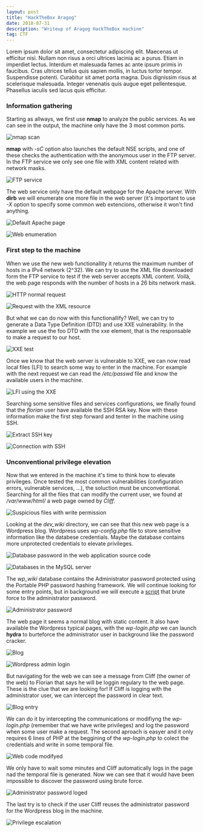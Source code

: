 ```yaml
---
layout: post
title: "HackTheBox Aragog"
date: 2018-07-31 
description: "Writeup of Aragog HackTheBox machine"
tag: CTF
---   
```


Lorem ipsum dolor sit amet, consectetur adipiscing elit. Maecenas ut efficitur nisi. Nullam non risus a orci ultrices lacinia ac a purus. Etiam in imperdiet lectus. Interdum et malesuada fames ac ante ipsum primis in faucibus. Cras ultrices tellus quis sapien mollis, in luctus tortor tempor. Suspendisse potenti. Curabitur sit amet porta magna. Duis dignissim risus at scelerisque malesuada. Integer venenatis quis augue eget pellentesque. Phasellus iaculis sed lacus quis efficitur.

### Information gathering

Starting as allways, we first use **nmap** to analyze the public services. As we can see in the output, the machine only have the 3 most common ports.

![](/images/posts/Aragog/img1.png "nmap scan")

**nmap** with *-sC* option also launches the default NSE scripts, and one of these checks the authentication with the anonymous user in the FTP server. In the FTP service we only see one file with XML content related with network masks.

![](/images/posts/Aragog/img2.png "FTP service")

The web service only have the default webpage for the Apache server. With **dirb** we will enumerate one more file in the web server (it's important to use *-X* option to specify some common web extencions, otherwise it won't find anything. 

![](/images/posts/Aragog/img3.png "Default Apache page")

![](/images/posts/Aragog/img4.png "Web enumeration")

### First step to the machine

When we use the new web functionallity it returns the maximum number of hosts in a IPv4 network (2^32). We can try to use the XML file downloaded form the FTP service to test if the web server accepts XML content. Voilà, the web page responds with the number of hosts in a 26 bits network mask.

![](/images/posts/Aragog/img5.png "HTTP normal request")

![](/images/posts/Aragog/img6.png "Request with the XML resource")

But what we can do now with this functionallify? Well, we can try to generate a Data Type Definition (DTD) and use XXE vulnerability. In the example we use the foo DTD with the xxe element, that is the responsable to make a request to our host.

![](/images/posts/Aragog/img7.png "XXE test")

Once we know that the web server is vulnerable to XXE, we can now read local files (LFI) to search some way to enter in the machine. For example with the next request we can read the */etc/passwd* file and know the available users in the machine.

![](/images/posts/Aragog/img8.png "LFI using the XXE")

Searching some sensitive files and services configurations, we finally found that the *florian* user have available the SSH RSA key. Now with these information make the first step forward and tenter in the machine using SSH.

![](/images/posts/Aragog/img9.png "Extract SSH key")

![](/images/posts/Aragog/img11.png "Connection with SSH")

### Unconventional privilege elevation

Now that we entered in the machine it's time to think how to elevate privileges. Once tested the most common vulnerabilities (configuration errors, vulnerable services, ...), the soluction must be unconventional. Searching for all the files that can modify the current user, we found at */var/www/html/* a web page owned by *Cliff*.

![](/images/posts/Aragog/img12.png "Suspicious files with write permission")

Looking at the *dev_wiki* directory, we can see that this new web page is a Wordpress blog. Wordpress uses *wp-config.php* file to store sensitive information like the databese credentials. Maybe the database contains more unprotected credentials to elevate privileges.

![](/images/posts/Aragog/img13.png "Database password in the web application source code")

![](/images/posts/Aragog/img14.png "Databases in the MySQL server")    

The *wp_wiki* database contains the Administrator password protected using the Portable PHP password hashing framework. We will continue looking for some entry points, but in background we will execute a [script](https://github.com/micahflee/phpass_crack) that brute force to the administrator password.

![](/images/posts/Aragog/img15.png "Administrator password")

The web page it seems a normal blog with static content. It also have available the Wordpress typical pages, with the *wp-login.php* we can launch **hydra** to burteforce the administrator user in background like the password cracker.

![](/images/posts/Aragog/img16.png "Blog")

![](/images/posts/Aragog/img17.png "Wordpress admin login")

But navigating for the web we can see a message from Cliff (the owner of the web) to Florian that says he will be loggin regulary to the web page. These is the clue that we are looking for! If Cliff is logging with the administrator user, we can intercept the password in clear text.

![](/images/posts/Aragog/img18.png "Blog entry")

We can do it by intercepting the communications or modifiyng the *wp-login.php* (remember that we have write privileges) and log the password when some user make a request. The second aproach is easyer and it only requires 6 lines of PHP at the beggining of the *wp-login.php* to colect the credentials and write in some temporal file.

![](/images/posts/Aragog/img19.png "Web code modifyed")

We only have to wait some minutes and Cliff automatically logs in the page nad the temporal file is generated. Now we can see that it would have been impossible to discover the password using brute force.

![](/images/posts/Aragog/img20.png "Administrator password loged")

The last try is to check if the user Cliff reuses the administrator password for the Wordpress blog in the machine.

![](/images/posts/Aragog/img21.png "Privilege escalation")